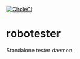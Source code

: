 [![CircleCI](https://circleci.com/gh/develersrl/robotester.svg?style=svg)](https://circleci.com/gh/develersrl/robotester)

# robotester
Standalone tester daemon.
